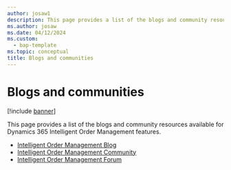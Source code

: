 ```yaml
---
author: josaw1
description: This page provides a list of the blogs and community resources available for Intelligent Order Management features.   
ms.author: josaw
ms.date: 04/12/2024
ms.custom: 
  - bap-template
ms.topic: conceptual
title: Blogs and communities
---
```


# Blogs and communities

[!include [banner](includes/banner.md)]

This page provides a list of the blogs and community resources available for Dynamics 365 Intelligent Order Management features.   

- [Intelligent Order Management Blog](https://community.dynamics.com/365/dynamics-365-intelligent-order-management/b/dynamics-365-intelligent-order-management-blog)
- [Intelligent Order Management Community](https://community.dynamics.com/365/dynamics-365-intelligent-order-management)
- [Intelligent Order Management Forum](https://community.dynamics.com/365/dynamics-365-intelligent-order-management/f/dynamics-365-intelligent-order-management-forum)

